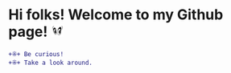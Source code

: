 
# Hi folks! Welcome to my Github page! <img src="piscapisca.gif" alt="eyes blinking" style= "margin:0; padding:0; float:bottom; width: 5%; height: auto;" class="responsive"/>

```diff
+⁜+ Be curious!
+⁜+ Take a look around.
```
